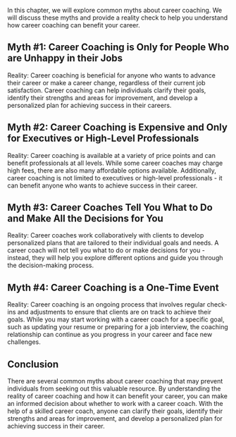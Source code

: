 
In this chapter, we will explore common myths about career coaching. We will discuss these myths and provide a reality check to help you understand how career coaching can benefit your career.

Myth #1: Career Coaching is Only for People Who are Unhappy in their Jobs
-------------------------------------------------------------------------

Reality: Career coaching is beneficial for anyone who wants to advance their career or make a career change, regardless of their current job satisfaction. Career coaching can help individuals clarify their goals, identify their strengths and areas for improvement, and develop a personalized plan for achieving success in their careers.

Myth #2: Career Coaching is Expensive and Only for Executives or High-Level Professionals
-----------------------------------------------------------------------------------------

Reality: Career coaching is available at a variety of price points and can benefit professionals at all levels. While some career coaches may charge high fees, there are also many affordable options available. Additionally, career coaching is not limited to executives or high-level professionals - it can benefit anyone who wants to achieve success in their career.

Myth #3: Career Coaches Tell You What to Do and Make All the Decisions for You
------------------------------------------------------------------------------

Reality: Career coaches work collaboratively with clients to develop personalized plans that are tailored to their individual goals and needs. A career coach will not tell you what to do or make decisions for you - instead, they will help you explore different options and guide you through the decision-making process.

Myth #4: Career Coaching is a One-Time Event
--------------------------------------------

Reality: Career coaching is an ongoing process that involves regular check-ins and adjustments to ensure that clients are on track to achieve their goals. While you may start working with a career coach for a specific goal, such as updating your resume or preparing for a job interview, the coaching relationship can continue as you progress in your career and face new challenges.

Conclusion
----------

There are several common myths about career coaching that may prevent individuals from seeking out this valuable resource. By understanding the reality of career coaching and how it can benefit your career, you can make an informed decision about whether to work with a career coach. With the help of a skilled career coach, anyone can clarify their goals, identify their strengths and areas for improvement, and develop a personalized plan for achieving success in their career.
